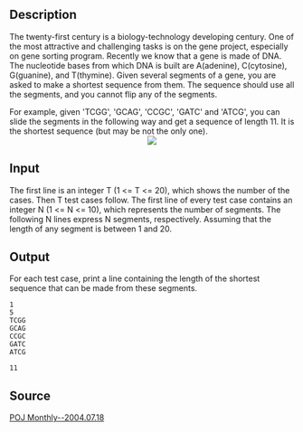 <h2>Description</h2><p>The twenty-first century is a biology-technology developing century. One of the most attractive and challenging tasks is on the gene project, especially on gene sorting program. Recently we know that a gene is made of DNA. The nucleotide bases from which DNA is built are A(adenine), C(cytosine), G(guanine), and T(thymine). Given several segments of a gene, you are asked to make a shortest sequence from them. The sequence should use all the segments, and you cannot flip any of the segments.
</p>
For example, given 'TCGG', 'GCAG', 'CCGC', 'GATC' and 'ATCG', you can slide the segments in the following way and get a sequence of length 11. It is the shortest sequence (but may be not the only one).
<center><img src="images/1699_1.jpg"></center><p>
</p><h2>Input</h2><p>The first line is an integer T (1 &lt;= T &lt;= 20), which shows the number of the cases. Then T test cases follow. The first line of every test case contains an integer N (1 &lt;= N &lt;= 10), which represents the number of segments. The following N lines express N segments, respectively. Assuming that the length of any segment is between 1 and 20.</p><h2>Output</h2><p>For each test case, print a line containing the length of the shortest sequence that can be made from these segments.</p><pre><code class="language-input1">1
5
TCGG
GCAG
CCGC
GATC
ATCG
</code></pre><pre><code class="language-output1">11</code></pre><h2>Source</h2><a href="searchproblem?field=source&amp;key=POJ+Monthly--2004.07.18">POJ Monthly--2004.07.18</a>